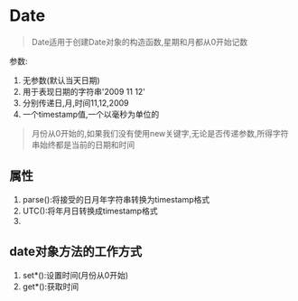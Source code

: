 # Date
>Date适用于创建Date对象的构造函数,星期和月都从0开始记数

参数:

   1. 无参数(默认当天日期)
   1. 用于表现日期的字符串'2009 11 12'
   1. 分别传递日,月,时间11,12,2009
   1. 一个timestamp值,一个以毫秒为单位的
   
   > 月份从0开始的,如果我们没有使用new关键字,无论是否传递参数,所得字符串始终都是当前的日期和时间
## 属性
   1. parse():将接受的日月年字符串转换为timestamp格式
   1. UTC():将年月日转换成timestamp格式
   1.  
## date对象方法的工作方式

   1. set*():设置时间(月份从0开始)
   1. get*():获取时间